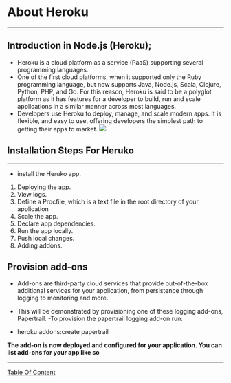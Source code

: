 
# About Heroku 
---------------
## Introduction in Node.js (Heroku);
- Heroku is a cloud platform as a service (PaaS) supporting several programming languages. 
- One of the first cloud platforms, when it supported only the Ruby programming language, but now supports Java, Node.js, Scala, Clojure, Python, PHP, and Go. For this reason, Heroku is said to be a polyglot platform as it has features for a developer to build, run and scale applications in a similar manner across most languages.
- Developers use Heroku to deploy, manage, and scale modern apps. It is flexible, and easy to use, offering developers the simplest path to getting their apps to market.
![](https://miro.medium.com/max/1200/0*vu5pZbwHCCKbkAPh.png)


## Installation Steps For Heruko
--------------------------------

- install the Heruko app.

1. Deploying the app.
2. View logs.
3. Define a Procfile, which is a text file in the root directory of your application
4. Scale the app.
5. Declare app dependencies.
6. Run the app locally.
7. Push local changes.
8. Adding addons.


## Provision add-ons
- Add-ons are third-party cloud services that provide out-of-the-box additional services for your application, from persistence through logging to monitoring and more.

- This will be demonstrated by provisioning one of these logging add-ons, Papertrail.
-To provision the papertrail logging add-on run:
- heroku addons:create papertrail

**The add-on is now deployed and configured for your application. You can list add-ons for your app like so**

----------------------------------------------


[Table Of Content](https://github.com/omarXzain/301-reading-notes)
